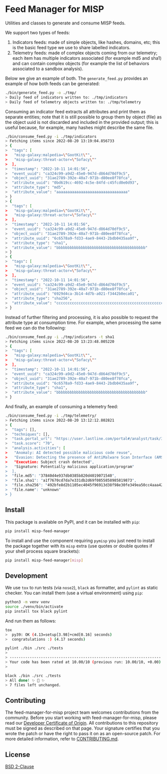 # Feed Manager for MISP

Utilities and classes to generate and consume MISP feeds.

We support two types of feeds:
1) Indicators feeds: made of simple objects, like hashes, domains, etc; this is the basic feed type
we use to share labelled indicators.
2) Telemetry feeds: made of complex objects coming from our telemetry; each item has multiple
indicators associated (for example md5 and sha1) and can contain complex objects (for example
the list of behaviors associated to a sandbox analysis).

Below we give an example of both. The `generate_feed.py` provides an example of how both feeds
can be generated:

```bash
./bin/generate_feed.py -o ./tmp/
> Daily feed of indicators written to: ./tmp/indicators
> Daily feed of telemetry objects written to: ./tmp/telemetry
```

Consuming an indicator feed extracts all attributes and print them as separate entities; note that
it is still possible to group them by object (file) as the object uuid is not discarded and included
in the provided output; this is useful because, for example, many hashes might describe the same
file.

```bash
./bin/consume_feed.py -i ./tmp/indicators
> Fetching items since 2022-08-20 13:19:04.856733
> {
>  "tags": [
>   "misp-galaxy:malpedia=\"GootKit\"",
>   "misp-galaxy:threat-actor=\"Sofacy\""
>  ],
>  "timestamp": "2022-10-11 14:01:56",
>  "event_uuid": "ca324c99-a9d2-45e0-947d-d864d70df9c5",
>  "object_uuid": "31ae2789-392e-40a7-971b-d80ee8f78fca",
>  "attribute_uuid": "0bd619cc-4692-4c5e-84fd-c45fcd0e0d93",
>  "attribute_type": "md5",
>  "attribute_value": "aaaaaaaaaaaaaaaaaaaaaaaaaaaaaaaa"
> }
> {
>  "tags": [
>   "misp-galaxy:malpedia=\"GootKit\"",
>   "misp-galaxy:threat-actor=\"Sofacy\""
>  ],
>  "timestamp": "2022-10-11 14:01:56",
>  "event_uuid": "ca324c99-a9d2-45e0-947d-d864d70df9c5",
>  "object_uuid": "31ae2789-392e-40a7-971b-d80ee8f78fca",
>  "attribute_uuid": "6c6578a9-fd33-4ae9-8443-2bdb0435aa9f",
>  "attribute_type": "sha1",
>  "attribute_value": "bbbbbbbbbbbbbbbbbbbbbbbbbbbbbbbbbbbbbbbb"
> }
> {
>  "tags": [
>   "misp-galaxy:malpedia=\"GootKit\"",
>   "misp-galaxy:threat-actor=\"Sofacy\""
>  ],
>  "timestamp": "2022-10-11 14:01:56",
>  "event_uuid": "ca324c99-a9d2-45e0-947d-d864d70df9c5",
>  "object_uuid": "31ae2789-392e-40a7-971b-d80ee8f78fca",
>  "attribute_uuid": "6929d4ca-3b14-4d7b-a021-f3442b0eca01",
>  "attribute_type": "sha256",
>  "attribute_value": "cccccccccccccccccccccccccccccccccccccccccccccccccccccccccccccccc"
> }
```

Instead of further filtering and processing, it is also possible to request the attribute type
at consumption time. For example, when processing the same feed we can do the following:

```bash
./bin/consume_feed.py -i ./tmp/indicators -t sha1
> Fetching items since 2022-08-20 13:23:48.005220
> {
>  "tags": [
>   "misp-galaxy:malpedia=\"GootKit\"",
>   "misp-galaxy:threat-actor=\"Sofacy\""
>  ],
>  "timestamp": "2022-10-11 14:01:56",
>  "event_uuid": "ca324c99-a9d2-45e0-947d-d864d70df9c5",
>  "object_uuid": "31ae2789-392e-40a7-971b-d80ee8f78fca",
>  "attribute_uuid": "6c6578a9-fd33-4ae9-8443-2bdb0435aa9f",
>  "attribute_type": "sha1",
>  "attribute_value": "bbbbbbbbbbbbbbbbbbbbbbbbbbbbbbbbbbbbbbbb"
> }
```

And finally, an example of consuming a telemetry feed:
```bash
./bin/consume_feed.py -i ./tmp/telemetry/
> Fetching items since 2022-08-20 13:12:12.802821
> {
>  "tags": [],
>  "techniques": [],
>  "task.portal_url": "https://user.lastline.com/portal#/analyst/task/30f48c17e9db002005baa7d440ca275a/overview",
>  "task.score": "70",
>  "analysis.activities": [
>   "Anomaly: AI detected possible malicious code reuse",
>   "Evasion: Detecting the presence of AntiMalware Scan Interface (AMSI)",
>   "Execution: Subject crash detected",
>   "Signature: Potentially malicious application/program"
>  ],
>  "file.md5": "37840d4e937db0385b820d4019071540",
>  "file.sha1": "a1f7670cd7da7e331db2d69f0855858985819873",
>  "file.sha256": "492bfe8d2b1105ec4045f96913d38f98e30fe349ea50cc4aaa425ca289af2852",
>  "file.name": "unknown"
> }
```

## Install

This package is available on PyPI, and it can be installed with `pip`:
```bash
pip install misp-feed-manager
```

To install and use the component requiring `pymisp` you just need to install
the package together with its `misp` extra (use quotes or double quotes if your
shell process square brackets):
```bash
pip install misp-feed-manager[misp]
```

## Development

We use `tox` to run tests (via `nose2`), `black` as formatter, and `pylint` as 
static checker. You can install them (use a virtual environment) using `pip`:
```bash
python3 -m venv venv
source ./venv/bin/activate
pip install tox black pylint
```
And run them as follows:
```bash
tox
>  py39: OK (4.13=setup[3.98]+cmd[0.16] seconds)
>  congratulations :) (4.17 seconds)
```
```bash
pylint ./bin ./src ./tests
> 
> --------------------------------------------------------------------
> Your code has been rated at 10.00/10 (previous run: 10.00/10, +0.00)
> 
```
```bash
black ./bin ./src ./tests
> All done! ✨ 🍰 ✨
> 7 files left unchanged.
```

## Contributing

The feed-manager-for-misp project team welcomes contributions from the community. Before you start working with feed-manager-for-misp, please
read our [Developer Certificate of Origin](https://cla.vmware.com/dco). All contributions to this repository must be
signed as described on that page. Your signature certifies that you wrote the patch or have the right to pass it on
as an open-source patch. For more detailed information, refer to [CONTRIBUTING.md](CONTRIBUTING.md).

## License

[BSD 2-Clause](https://spdx.org/licenses/BSD-2-Clause.html)
